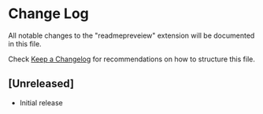 # Change Log

All notable changes to the "readmepreveiew" extension will be documented in this file.

Check [Keep a Changelog](http://keepachangelog.com/) for recommendations on how to structure this file.

## [Unreleased]

- Initial release